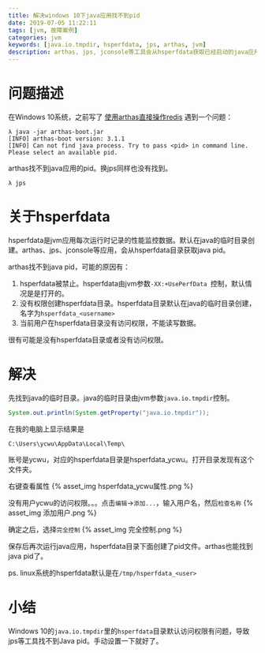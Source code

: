 ```yaml
---
title: 解决windows 10下java应用找不到pid
date: 2019-07-05 11:22:11
tags: [jvm, 故障案例]
categories: jvm
keywords: [java.io.tmpdir, hsperfdata, jps, arthas, jvm]
description: arthas, jps, jconsole等工具会从hsperfdata获取已经启动的java应用信息。如果对应的目录没有访问权限，就会找不到对应的pid。目录路径在临时目录java.io.tmpdir下面的hsperfdata_%USER%，Windows 10默认用户没有读写权限。
---
```


# 问题描述

在Windows 10系统，之前写了 [使用arthas直接操作redis](https://ycwu314.github.io/p/use-arthas-to-operate-redis-direclty.html) 遇到一个问题：
```
λ java -jar arthas-boot.jar
[INFO] arthas-boot version: 3.1.1
[INFO] Can not find java process. Try to pass <pid> in command line.
Please select an available pid.
```
arthas找不到java应用的pid。换jps同样也没有找到。
```
λ jps

```

# 关于hsperfdata

hsperfdata是jvm应用每次运行时记录的性能监控数据。默认在java的临时目录创建。arthas、jps、jconsole等应用，会从hsperfdata目录获取java pid。

arthas找不到java pid，可能的原因有：
1. hsperfdata被禁止。hsperfdata由jvm参数`-XX:+UsePerfData `控制，默认情况是是打开的。
2. 没有权限创建hsperfdata目录。hsperfdata目录默认在java的临时目录创建，名字为`hsperfdata_<username>`
3. 当前用户在hsperfdata目录没有访问权限，不能读写数据。

很有可能是没有hsperfdata目录或者没有访问权限。

# 解决

先找到java的临时目录。java的临时目录由jvm参数`java.io.tmpdir`控制。
```java
System.out.println(System.getProperty("java.io.tmpdir"));
```

在我的电脑上显示结果是
```
C:\Users\ycwu\AppData\Local\Temp\
```
账号是ycwu，对应的hsperfdata目录是hsperfdata_ycwu。打开目录发现有这个文件夹。

右键查看属性
{% asset_img hsperfdata_ycwu属性.png %}

没有用户ycwu的访问权限。。。点击`编辑`->`添加...`，输入用户名，然后`检查名称`
{% asset_img 添加用户.png %}

确定之后，选择`完全控制`
{% asset_img 完全控制.png %}

保存后再次运行java应用，hsperfdata目录下面创建了pid文件。arthas也能找到java pid了。

ps. linux系统的hsperfdata默认是在`/tmp/hsperfdata_<user>`

# 小结

Windows 10的`java.io.tmpdir`里的`hsperfdata`目录默认访问权限有问题，导致jps等工具找不到Java pid。手动设置一下就好了。
